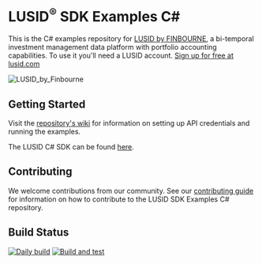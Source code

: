 # LUSID<sup>®</sup> SDK Examples C#

This is the C# examples repository for [LUSID by FINBOURNE](https://www.finbourne.com/lusid-technology), a bi-temporal investment management data platform with portfolio accounting capabilities. To use it you'll need a LUSID account. [Sign up for free at lusid.com](https://www.lusid.com/app/signup)

![LUSID_by_Finbourne](https://content.finbourne.com/LUSID_repo.png)

## Getting Started
Visit the [repository's wiki](https://github.com/finbourne/lusid-sdk-examples-csharp/wiki) for information on setting up API credentials and running the examples.

The LUSID C# SDK can be found [here](https://github.com/finbourne/lusid-sdk-csharp).

## Contributing

We welcome contributions from our community. See our [contributing guide](docs/CONTRIBUTING.md) for information on how to contribute to the LUSID SDK Examples C# repository.
## Build Status
[![Daily build](https://github.com/finbourne/lusid-sdk-examples-csharp/actions/workflows/cron.yaml/badge.svg)](https://github.com/finbourne/lusid-sdk-examples-csharp/actions/workflows/cron.yaml)
[![Build and test](https://github.com/finbourne/lusid-sdk-examples-csharp/actions/workflows/build-and-test.yaml/badge.svg)](https://github.com/finbourne/lusid-sdk-examples-csharp/actions/workflows/build-and-test.yaml)

